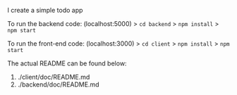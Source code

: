 I create a simple todo app

To run the backend code: (localhost:5000)
    > `cd backend`
    > `npm install` 
    > `npm start`

To run the front-end code: (localhost:3000)
    > `cd client`
    > `npm install` 
    > `npm start`

The actual README can be found below:
1. ./client/doc/README.md
2. ./backend/doc/README.md